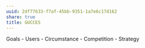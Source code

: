 ```yaml
---
uuid: 2df77633-f7af-45bb-9351-1a7e6c17d162
share: true
title: GUCCES
---
```

Goals - Users - Circumstance - Competition - Strategy